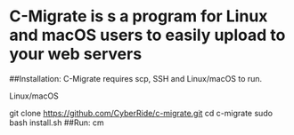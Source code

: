 # C-Migrate is s a program for Linux and macOS users to easily upload to your web servers 

##Installation:
C-Migrate requires scp, SSH and Linux/macOS to run.

Linux/macOS

git clone https://github.com/CyberRide/c-migrate.git
cd c-migrate
sudo bash install.sh
##Run:
cm
